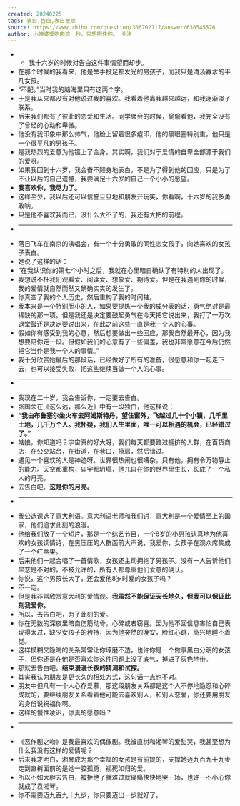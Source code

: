 ```yaml
---
created: 20240225
tags: 表白,告白,表白被拒
source: https://www.zhihu.com/question/306702117/answer/630545576
author: 小神婆爱吃肉这一秒，只想抱住你。 关注
---
```


- - 我十六岁的时候对告白这件事情望而却步。
- 在那个时候的我看来，他是举手投足都发光的男孩子，而我只是清汤寡水的平凡女孩。
- “不配。”当时我的脑海里只有这两个字。
- 于是我从来都没有对他说过我的喜欢。我看着他离我越来越远，和我逐渐淡了联系。
- 后来我们都有了彼此的恋爱和生活。同学聚会的时候，偷偷看他，我完全没有了曾经的心动和卑微。
- 他没有我印象中那么帅气，他脸上留着很多痘印，他的黑眼圈特别重，他只是一个很平凡的男孩子。
- 是我热烈的爱意为他镀上了金身，其实啊，我们对于爱情的自卑全部源于我们的爱呀。
- 如果我回到十六岁，我会奋不顾身地表白，不是为了得到他的回应，只是为了不让以后的自己遗憾，我要满足十六岁的自己一个小小的愿望。
- **我喜欢你，我尽力了。**
- 这样至少，我以后还可以信誓旦旦地和朋友开玩笑，你看啊，十六岁的我多勇敢呐。
- 只是他不喜欢我而已，没什么大不了的，我还有大把的前程。
- ___
- 落日飞车在南京的演唱会，有一个十分勇敢的同性恋女孩子，向她喜欢的女孩子表白。
- 她说了这样的话：
- “在我认识你的第七个小时之后，我就在心里暗自确认了有特别的人出现了。
- 我想说不枉我们观看爱、阅读爱、想象爱、期待爱。但是在我遇到你的时候，我的爱情就自然而然又确确实实的发生了。
- 你真空了我的个人历史，然后重构了我的时间轴。
- 我本来是一个特别胆小的人，如果要提炼一个我的成分表的话，勇气绝对是最稀缺的那一项。但是我还是决定要鼓起勇气在今天把它说出来，我打了一万次退堂鼓还是决定要说出来，在此之前这些一直是我一个人的心事。
- 假如你有感受到我的心意，然后想要做出一些回应，那我自然最开心，因为我想要陪你走一段。但假如我们的心意有了一些偏差，我也非常愿意在今后仍然把它当作是我一个人的事情。”
- 我十分欣赏她最后的那段话，已经做好了所有的准备，很愿意和你一起走下去，也可以接受失败，把这些继续当做一个人的心事。
- ___
- 我现在二十岁，我会告诉你，一定要去告白。
- 张国荣在《这么远，那么近》中有一段独白，他这样说：
- **“我由布鲁塞尔坐火车去阿姆斯特丹，望住窗外，飞越过几十个小镇，几千里土地，几千万个人。我怀疑，我们人生里面，唯一可以相遇的机会，已经错过了。”**
- 姑娘，你知道吗？宇宙真的好大呀，我们每天都要路过拥挤的人群，在百货商店，在公交站台，在街道，在巷口，擦肩，然后错过。
- 遇见一个喜欢的人是神迹呀。世界很热闹也很嘈杂，只有他，拥有令万物静止的能力。天空都重构，庙宇都坍塌，他兀自在你的世界里生长，长成了一个私人的月亮。
- 去告白吧。**这是你的月亮。**
- ___
- 我公选课选了意大利语。意大利语老师和我们讲，意大利是一个爱情至上的国家，他们追求此刻的浪漫。
- 他给我们放了一个短片，那是一个综艺节目，一个8岁的小男孩认真地为他喜欢的女孩读情诗，在黑压压的人群面前大声说，我爱你，女孩子在观众席笑成了一个红苹果。
- 后来他们一起合唱了一首情歌，女孩还主动拥抱了男孩子。没有一人告诉他们早恋是不对的，不被允许的，所有人都尊重他们爱意的确认。
- 你说，这个男孩长大了，还会爱他8岁时爱的女孩子吗？
- 不一定。
- 但是我非常欣赏意大利的爱情观。**我虽然不能保证天长地久，但我可以保证此刻我爱你。**
- 所以，去告白吧，为了此刻的爱。
- 你在无数的深夜里暗自伤筋动骨，心碎或者窃喜。因为他不回信息害怕自己表现得太过，缺少女孩子的矜持，因为他突然的晚安，脸红心跳，高兴地睡不着觉。
- 这样模糊又隐晦的关系常常让你琢磨不透，也许你是一个做事黑白分明的女孩子，但你还是在他是否喜欢你这件问题上没了底气，掉进了灰色地带。
- 那就去告白吧。**结束漫漫长夜的猜测和试探。**
- 其实我认为朋友是更长久的相处方式，这句话一点也不对。
- 朋友中但凡有一个人心存爱慕，那这段朋友关系都是这个人不停地隐忍和心碎成就的，要继续朋友关系看着他可能去喜欢别人，和别人恋爱，你还要用朋友的身份说祝福你啊。
- 这样的慢性凌迟，你真的愿意吗？
- ___
- 《恶作剧之吻》是我最喜欢的偶像剧。我被直树和湘琴的爱甜哭，我甚至想为什么我没有这样的爱情呢？
- 后来我才明白，湘琴成为那个幸福的女孩是有前提的，支撑她迈九百九十九步走到直树面前的是她一腔孤勇，视死如归的爱。
- 所以不如大胆去告白，被拒绝了就难过就痛痛快快地哭一场，也许一不小心你就成了袁湘琴。
- 你不需要迈九百九十九步，你只要迈出一步就好了。